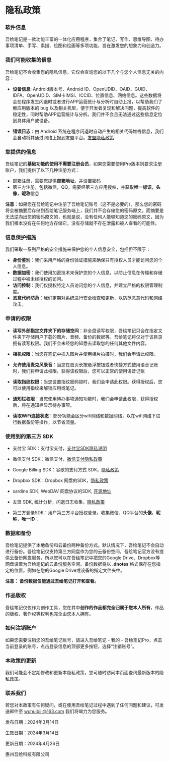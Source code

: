 # 隐私政策
 

### 软件信息

吾绘笔记是一款功能丰富的一体化应用程序，集合了笔记、写作、思维导图、待办事项清单、手写、素描、绘图和绘画等多项功能，旨在激发您的想象力和创造力。

### 我们可能收集的信息
吾绘笔记不会收集您的隐私信息，它仅会查询您的以下几个与您个人信息无关的内容：

- **设备信息**: Android版本号、Android ID、OpenUDID、OAID、GUID、IDFA、OpenUDID、SIM卡IMSI、ICCID、位置信息、网络信息。这些数据将会在程序发生闪退时或者进行APP运营统计与分析时自动上报，以帮助我们了解应用版本的 bug 以及相关机型，便于开发者复现和解决问题，提高软件的稳定性，同时帮助APP运营统计与分析。我们并不会且无法通过这些信息定位到具体用户或设备。

- **错误日志**：由 Android 系统在程序闪退时自动产生的相关代码堆栈信息，我们会自动将其通过网络上报到友盟平台。[友盟隐私政策](https://www.umeng.com/page/policy)


### 您提供的信息
吾绘笔记的**基础功能的使用不需要注册会员**，如果您需要使用Pro版本则要求注册账户，我们提供了以下几种注册方式：

- 邮箱注册，需要您提供**邮箱地址**，并设置密码
- 第三方注册，包括微信，QQ，需要经第三方应用授权，并获取**唯一标识**，**头像**，**昵称**信息

**注意**：如果您在吾绘笔记中注册了吾绘笔记账号（这不是必要的），那么您的密码将会被摘要后存储到吾绘笔记服务端上，我们并不会存储您的密码原文，而摘要是无法逆向出您的密码原文的，也就是说，没有任何人能够知道您的密码原文，因为我们根本没有在任何地方存储它，没有存储就不存在泄露和被人查看的可能性。

### 信息保护措施

我们采取一系列严格的安全措施来保护您的个人信息安全，包括但不限于：

- **身份鉴别**：我们采用严格的身份验证措施来确保只有授权人员才能访问您的个人信息。
- **数据加密**：我们使用加密技术来保护您的个人信息，以防止信息在传输和存储过程中被未经授权的访问。
- **访问控制**：我们仅授权特定人员访问您的个人信息，并建立严格的权限管理制度。
- **恶意代码防范**：我们定期对系统进行安全检查和更新，以防范恶意代码和网络攻击。

### 申请的权限
- **读写外部指定文件夹下的存储空间**：非全盘读写权限，吾绘笔记只会在指定文件夹下存储用户下载的图片、音频、备份的数据等。吾绘笔记将仅对于该目录拥有读写权限。我们不会未经您的知悉去读取您的任何其他文件内容。

- **相机权限**：当您在笔记中插入图片并使用相片拍摄时，我们会申请此权限。

- **允许使用麦克风录音**：当您在首页长按悬浮按钮或者快捷方式使用语音记账时，我们将申请此权限。获得该权限后，您可以正常的使用语音记账

- **读取指纹权限**：当您设置指纹密码锁时，我们会申请此权限。获得授权后，您可以使用指纹来解锁应用或笔记。

- **通知栏权限**：当您使用待办事项通知功能时，我们会申请此权限，获得授权后，将在通知栏显示待办事项。

- **读取WiFi连接状态**：部分功能会区分wifi网络和数据网络，以在wifi网络下进行数据备份等操作，以节省流量。

### 使用到的第三方 SDK
- 支付宝 SDK：支付宝支付，[支付宝SDK隐私说明](https://opendocs.alipay.com/open/54/01g6qm)

- 微信支付 SDK：微信支付，[微信支付隐私政策](https://www.tencent.com/zh-cn/privacy-policy.html)

- Google Billing SDK：谷歌的支付方式 SDK，[隐私政策](https://support.google.com/googleplay/android-developer/answer/10281818)

- Dropbox SDK：Dropbox 网盘的SDK，[隐私政策](https://www.dropbox.com/privacy)

- sardine SDK, WebDAV 网盘协议的SDK, [开源地址](https://github.com/lookfirst/sardine)

- 友盟 SDK, 统计分析，闪退日志收集，[隐私政策](https://www.umeng.com/page/policy)

- 第三方登录SDK：用户第三方平台授权登录，收集微信、QQ平台的**头像**，**昵称**，**唯一ID**；

### 数据和备份
吾绘笔记提供了本地备份和云备份两种备份方式。默认情况下，吾绘笔记不会自动进行备份。吾绘笔记仅支持第三方网盘作为您的云备份空间，吾绘笔记官方没有提供云备份网盘服务，所以您可以在吾绘笔记中把您的Google Drive、Dropbox等网盘设置为吾绘笔记的云备份服务空间。备份数据将以 **.dnotes** 格式保存在您指定的位置，例如在您的Google Drive或设备的指定文件夹中。

**注意： 备份数据仅能通过吾绘笔记打开和查看。**


### 作品版权
吾绘笔记仅仅作为创作工具，您在其中**创作的作品都完全归属于您本人所有**，作品的版权、著作权等权利也完全由您本人拥有。

### 如何注销账户
如果您需要注销您的吾绘笔记账号，请进入吾绘笔记 - 我的 - 吾绘笔记Pro，点击当前登录的账号，点击登录信息的顶部更多按钮，选择“注销账号”。

### 本政策的更新
我们可能会不定期修改和更新本隐私政策，您可随时访问本页面查询最新版本的隐私政策。

### 联系我们
若您对本政策有任何疑问，或在使用吾绘笔记过程中遇到了任何问题和建议，可发送邮件至 wuhuibiji@163.com 我们将竭力为您服务。

 

发布日期：2024年3月14日

生效日期：2024年3月14日

更新日期：2024年4月26日

惠州吾绘科技有限公司
